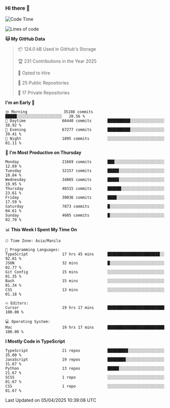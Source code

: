 ### Hi there 👋

<!--START_SECTION:waka-->
![Code Time](http://img.shields.io/badge/Code%20Time-1%2C601%20hrs%2025%20mins-blue)

![Lines of code](https://img.shields.io/badge/From%20Hello%20World%20I%27ve%20Written-64.7%20million%20lines%20of%20code-blue)

**🐱 My GitHub Data** 

> 📦 124.0 kB Used in GitHub's Storage 
 > 
> 🏆 231 Contributions in the Year 2025
 > 
> 💼 Opted to Hire
 > 
> 📜 25 Public Repositories 
 > 
> 🔑 17 Private Repositories 
 > 
**I'm an Early 🐤** 

```text
🌞 Morning                35108 commits       █████░░░░░░░░░░░░░░░░░░░░   20.56 % 
🌆 Daytime                66440 commits       ██████████░░░░░░░░░░░░░░░   38.92 % 
🌃 Evening                67277 commits       ██████████░░░░░░░░░░░░░░░   39.41 % 
🌙 Night                  1895 commits        ░░░░░░░░░░░░░░░░░░░░░░░░░   01.11 % 
```
📅 **I'm Most Productive on Thursday** 

```text
Monday                   21669 commits       ███░░░░░░░░░░░░░░░░░░░░░░   12.69 % 
Tuesday                  32157 commits       █████░░░░░░░░░░░░░░░░░░░░   18.84 % 
Wednesday                34065 commits       █████░░░░░░░░░░░░░░░░░░░░   19.95 % 
Thursday                 40315 commits       ██████░░░░░░░░░░░░░░░░░░░   23.61 % 
Friday                   30036 commits       ████░░░░░░░░░░░░░░░░░░░░░   17.59 % 
Saturday                 7873 commits        █░░░░░░░░░░░░░░░░░░░░░░░░   04.61 % 
Sunday                   4605 commits        █░░░░░░░░░░░░░░░░░░░░░░░░   02.70 % 
```


📊 **This Week I Spent My Time On** 

```text
🕑︎ Time Zone: Asia/Manila

💬 Programming Languages: 
TypeScript               17 hrs 45 mins      ███████████████████████░░   92.01 % 
JSON                     32 mins             █░░░░░░░░░░░░░░░░░░░░░░░░   02.77 % 
Git Config               15 mins             ░░░░░░░░░░░░░░░░░░░░░░░░░   01.35 % 
Bash                     15 mins             ░░░░░░░░░░░░░░░░░░░░░░░░░   01.34 % 
CSS                      13 mins             ░░░░░░░░░░░░░░░░░░░░░░░░░   01.18 % 

🔥 Editors: 
Cursor                   19 hrs 17 mins      █████████████████████████   100.00 % 

💻 Operating System: 
Mac                      19 hrs 17 mins      █████████████████████████   100.00 % 
```

**I Mostly Code in TypeScript** 

```text
TypeScript               21 repos            █████████░░░░░░░░░░░░░░░░   35.00 % 
JavaScript               19 repos            ████████░░░░░░░░░░░░░░░░░   31.67 % 
Python                   13 repos            █████░░░░░░░░░░░░░░░░░░░░   21.67 % 
SCSS                     1 repo              ░░░░░░░░░░░░░░░░░░░░░░░░░   01.67 % 
CSS                      1 repo              ░░░░░░░░░░░░░░░░░░░░░░░░░   01.67 % 
```




 Last Updated on 05/04/2025 10:39:08 UTC
<!--END_SECTION:waka-->
